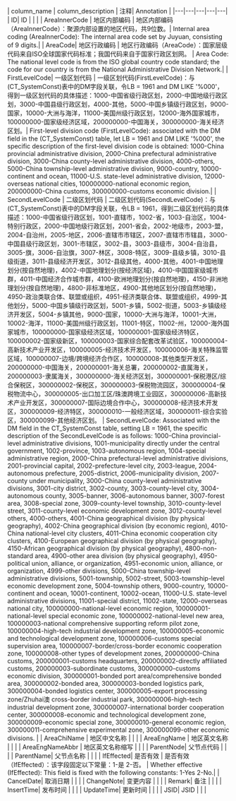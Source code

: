 | column_name | column_description | 注释| Annotation |
|---|---|---|---|---|
| ID| ID  | | |
| AreaInnerCode | 地区内部编码 | 地区内部编码（AreaInnerCode）：聚源内部设置的地区代码，共9位数。| Internal area coding (AreaInnerCode): The internal area code set by Juyuan, consisting of 9 digits.|
| AreaCode| 地区行政编码 | 地区行政编码（AreaCode）：国家层级代码来自ISO全球国家代码标准；我国代码来自于国家行政区划网。 | Area Code: The national level code is from the ISO global country code standard; the code for our country is from the National Administrative Division Network.|
| FirstLevelCode| 一级区划代码 | 一级区划代码(FirstLevelCode)：与(CT_SystemConst)表中的DM字段关联，令LB = 1961 and DM LIKE '%000'，得到一级区划代码的具体描述：1000-中国省级行政区划，2000-中国地级行政区划，3000-中国县级行政区划，4000-其他，5000-中国乡镇级行政区划，9000-国家，10000-大洲与海洋，11000-美国州级行政区划，12000-海外国家城市，100000000-国家级经济区域，200000000-中国海关，300000000-海关经济区划。| First-level division code (FirstLevelCode): associated with the DM field in the (CT_SystemConst) table, let LB = 1961 and DM LIKE '%000', the specific description of the first-level division code is obtained: 1000-China provincial administrative division, 2000-China prefectural administrative division, 3000-China county-level administrative division, 4000-others, 5000-China township-level administrative division, 9000-country, 10000-continent and ocean, 11000-U.S. state-level administrative division, 12000-overseas national cities, 100000000-national economic region, 200000000-China customs, 300000000-customs economic division.|
| SecondLevelCode | 二级区划代码 | 二级区划代码(SecondLevelCode)：与(CT_SystemConst)表中的DM字段关联，令LB = 1961，得到二级区划代码的具体描述：1000-中国省级行政区划，1001-直辖市，1002-省，1003-自治区，1004-特别行政区，2000-中国地级行政区划，2001-省会，2002-地级市，2003-盟，2004-自治州，2005-地区，2006-直辖市市辖区，2007-直辖市市辖县，3000-中国县级行政区划，3001-市辖区，3002-县，3003-县级市，3004-自治县，3005-旗，3006-自治旗，3007-林区，3008-特区，3009-县级乡镇，3010-县级街道，3011-县级经济开发区，3012-县级其他，4000-其他，4001-中国地理划分(按自然地理)，4002-中国地理划分(按经济区域)，4010-中国国家级城市群，4011-中国经济合作城市群，4100-欧洲地理划分(按自然地理)，4150-非洲地理划分(按自然地理)，4800-非标准地区，4900-其他地区划分(按自然地理)，4950-政治类联合体、联盟或组织，4951-经济类联合体、联盟或组织，4999-其他划分，5000-中国乡镇级行政区划，5001-乡镇，5002-街道，5003-乡镇级经济开发区，5004-乡镇其他，9000-国家，10000-大洲与海洋，10001-大洲，10002-海洋，11000-美国州级行政区划，11001-特区，11002-州，12000-海外国家城市，100000000-国家级经济区域，100000001-国家级经济特区，100000002-国家级新区，100000003-国家综合配套改革试验区，100000004-高新技术产业开发区，100000005-经济技术开发区，100000006-海关特殊监管区域，100000007-边境/跨境经济合作区，100000008-其他类型开发区，200000000-中国海关，200000001-海关总署，200000002-直属海关，200000003-隶属海关，300000000-海关经济区划，300000001-保税港区/综合保税区，300000002-保税区，300000003-保税物流园区，300000004-保税物流中心，300000005-出口加工区/珠澳跨境工业园区，300000006-高新技术产业开发区，300000007-国际边境合作中心，300000008-经济技术开发区，300000009-经济特区，300000010-一般经济区域，300000011-综合实验区，300000099-其他经济区划。 | SecondLevelCode: Associated with the DM field in the CT_SystemConst table, setting LB = 1961, the specific description of the SecondLevelCode is as follows: 1000-China provincial-level administrative divisions, 1001-municipality directly under the central government, 1002-province, 1003-autonomous region, 1004-special administrative region, 2000-China prefectural-level administrative divisions, 2001-provincial capital, 2002-prefecture-level city, 2003-league, 2004-autonomous prefecture, 2005-district, 2006-municipality division, 2007-county under municipality, 3000-China county-level administrative divisions, 3001-city district, 3002-county, 3003-county-level city, 3004-autonomous county, 3005-banner, 3006-autonomous banner, 3007-forest area, 3008-special zone, 3009-county-level township, 3010-county-level street, 3011-county-level economic development zone, 3012-county-level others, 4000-others, 4001-China geographical division (by physical geography), 4002-China geographical division (by economic region), 4010-China national-level city clusters, 4011-China economic cooperation city clusters, 4100-European geographical division (by physical geography), 4150-African geographical division (by physical geography), 4800-non-standard area, 4900-other area division (by physical geography), 4950-political union, alliance, or organization, 4951-economic union, alliance, or organization, 4999-other divisions, 5000-China township-level administrative divisions, 5001-township, 5002-street, 5003-township-level economic development zone, 5004-township others, 9000-country, 10000-continent and ocean, 10001-continent, 10002-ocean, 11000-U.S. state-level administrative divisions, 11001-special district, 11002-state, 12000-overseas national city, 100000000-national-level economic region, 100000001-national-level special economic zone, 100000002-national-level new area, 100000003-national comprehensive supporting reform pilot zone, 100000004-high-tech industrial development zone, 100000005-economic and technological development zone, 100000006-customs special supervision area, 100000007-border/cross-border economic cooperation zone, 100000008-other types of development zones, 200000000-China customs, 200000001-customs headquarters, 200000002-directly affiliated customs, 200000003-subordinate customs, 300000000-customs economic division, 300000001-bonded port area/comprehensive bonded area, 300000002-bonded area, 300000003-bonded logistics park, 300000004-bonded logistics center, 300000005-export processing zone/Zhuhai澳 cross-border industrial park, 300000006-high-tech industrial development zone, 300000007-international border cooperation center, 300000008-economic and technological development zone, 300000009-economic special zone, 300000010-general economic region, 300000011-comprehensive experimental zone, 300000099-other economic divisions. |
| AreaChiName | 地区中文名称  | | |
| AreaEngName | 地区英文名称  | | |
| AreaEngNameAbbr | 地区英文名称缩写  | | |
| ParentNode| 父节点代码  | | |
| ParentName| 父节点名称  | | |
| IfEffected| 是否有效 | 是否有效（IfEffected）：该字段固定以下常量：1-是 2-否。 | Whether effective (IfEffected): This field is fixed with the following constants: 1-Yes 2-No.|
| CancelDate| 取消日期  | | |
| ChangeNote| 变更内容  | | |
| Remark| 备注  | | |
| InsertTime| 发布时间  | | |
| UpdateTime| 更新时间  | | |
| JSID| JSID  | | |